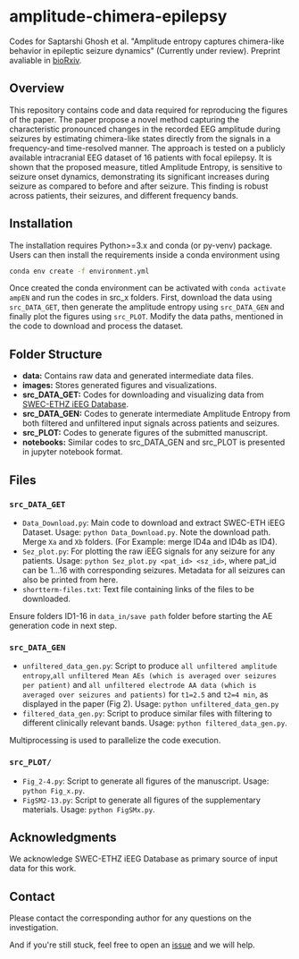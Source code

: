 # amplitude-chimera-epilepsy
Codes for Saptarshi Ghosh et al. "Amplitude entropy captures chimera-like behavior in epileptic seizure dynamics" (Currently under review). Preprint avaliable in [bioRxiv](https://doi.org/10.1101/2024.05.26.595969).

## Overview
This repository contains code and data required for reproducing the figures of the paper. The paper propose a novel method capturing the characteristic pronounced changes in the recorded EEG amplitude during seizures by estimating chimera-like states directly from the signals in a frequency-and time-resolved manner. The approach is tested on a publicly available intracranial EEG dataset of 16 patients with focal epilepsy. It is shown that the proposed measure, titled Amplitude Entropy, is sensitive to seizure onset dynamics, demonstrating its significant increases during seizure as compared to before and after seizure. This finding is robust across patients, their seizures, and different frequency bands.

## Installation
The installation requires Python>=3.x and conda (or py-venv) package. Users can then install the requirements inside a conda environment using 
```bash
conda env create -f environment.yml
``` 
Once created the conda environment can be activated with ```conda activate ampEN``` and run the codes in src_x folders. First, download the data using `src_DATA_GET`, then generate the amplitude entropy using `src_DATA_GEN` and finally plot the figures using `src_PLOT`. Modify the data paths, mentioned in the code to download and process the dataset.

## Folder Structure
- **data:** Contains raw data and generated intermediate data files.
- **images:** Stores generated figures and visualizations.
- **src_DATA_GET:** Codes for downloading and visualizing data from [SWEC-ETHZ iEEG Database](http://ieeg-swez.ethz.ch/).
- **src_DATA_GEN:** Codes to generate intermediate Amplitude Entropy from both filtered and unfiltered input signals across patients and seizures.
- **src_PLOT:** Codes to generate figures of the submitted manuscript.
- **notebooks:** Similar codes to src_DATA_GEN and src_PLOT is presented in jupyter notebook format.

## Files
### `src_DATA_GET`
- `Data_Download.py`: Main code to download and extract SWEC-ETH iEEG Dataset. Usage: `python Data_Download.py`. Note the download path. Merge `Xa` and `Xb` folders. (For Example: merge ID4a and ID4b as ID4).
- `Sez_plot.py`: For plotting the raw iEEG signals for any seizure for any patients. Usage: `python Sez_plot.py <pat_id> <sz_id>`, where pat_id can be 1...16 with corresponding seizures. Metadata for all seizures can also be printed from here. 
- `shortterm-files.txt`: Text file containing links of the files to be downloaded.

Ensure folders ID1-16 in `data_in/save path` folder before starting the AE generation code in next step.

### `src_DATA_GEN`
- `unfiltered_data_gen.py`: Script to produce `all unfiltered amplitude entropy`,`all unfiltered Mean AEs (which is averaged over seizures per patient)` and `all unfiltered electrode AA data (which is averaged over seizures and patients)` for `t1=2.5` and `t2=4 min`, as displayed in the paper (Fig 2). Usage: `python unfiltered_data_gen.py`
- `filtered_data_gen.py`: Script to produce similar files with filtering to different clinically relevant bands. Usage: `python filtered_data_gen.py`.

Multiprocessing is used to parallelize the code execution. 

### `src_PLOT/`
- `Fig_2-4.py`: Script to generate all figures of the manuscript. Usage: `python Fig_x.py`.
- `FigSM2-13.py`: Script to generate all figures of the supplementary materials. Usage: `python FigSMx.py`.

## Acknowledgments
We acknowledge SWEC-ETHZ iEEG Database as primary source of input data for this work.

## Contact
Please contact the corresponding author for any questions on the investigation.

And if you're still stuck, feel free to open an [issue](https://github.com/cobragroup/amplitude-chimera-epilepsy/issues/new) and we will help.
